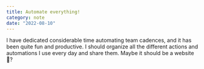 ```yaml
---
title: Automate everything!
category: note
date: "2022-08-10"
---
```


I have dedicated considerable time automating team cadences, and it has been quite fun and productive. I should organize all the different actions and automations I use every day and share them. Maybe it should be a website 🤔?